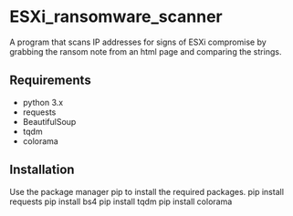 # ESXi_ransomware_scanner
A program that scans IP addresses for signs of ESXi compromise by grabbing the ransom note from an html page and comparing the strings.

## Requirements
- python 3.x
- requests
- BeautifulSoup
- tqdm
- colorama

## Installation
Use the package manager pip to install the required packages.
    pip install requests
    pip install bs4
    pip install tqdm
    pip install colorama
